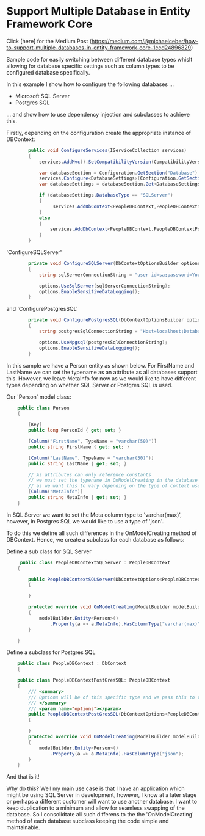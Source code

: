 # Support Multiple Database in Entity Framework Core

 Click [here] for the Medium Post (https://medium.com/@michaelceber/how-to-support-multiple-databases-in-entity-framework-core-1ccd24896829)
 
Sample code for easily switching between different database types whislt allowing for database specific settings such as column types to be configured database specifically.

In this example I show how to configure the following databases ...

  - Microsoft SQL Server
  - Postgres SQL

... and show how to use dependency injection and subclasses to achieve this.

Firstly, depending on the configuration create the appropriate instance of DBContext:

```csharp
        public void ConfigureServices(IServiceCollection services)
        {
            services.AddMvc().SetCompatibilityVersion(CompatibilityVersion.Version_2_2);

            var databaseSection = Configuration.GetSection("Database");
            services.Configure<DatabaseSettings>(Configuration.GetSection("Database"));
            var databaseSettings = databaseSection.Get<DatabaseSettings>();

            if (databaseSettings.DatabaseType == "SQLServer")
            {
                 services.AddDbContext<PeopleDBContext,PeopleDBContextSQLServer>(ConfigureSQLServer);
            }
            else
            {
                services.AddDbContext<PeopleDBContext,PeopleDBContextPostGresSQL>(ConfigurePostgresSQL);
            }
        }
```
'ConfigureSQLServer'
```csharp
        private void ConfigureSQLServer(DbContextOptionsBuilder options)
        {
            string sqlServerConnectionString = "user id=sa;password=YourStrong!Passw0rd;server=localhost,1433;database=PeopleDatabase;Trusted_Connection=no";

            options.UseSqlServer(sqlServerConnectionString);
            options.EnableSensitiveDataLogging();
        }
```

and 'ConfigurePostgresSQL'

```csharp
        private void ConfigurePostgresSQL(DbContextOptionsBuilder options)
        {
            string postgresSqlConnectionString = "Host=localhost;Database=PeopleDatabase;Username=postgres;Password=example";

            options.UseNpgsql(postgresSqlConnectionString);
            options.EnableSensitiveDataLogging();
        }
```

In this sample we have a Person entity as shown below.  For FirstName and LastName we can set the typename as an attribute as all databases support this.  However, we leave MetaInfo for now as we would like to have different types depending on whether SQL Server or Postgres SQL is used.

Our 'Person' model class:

```csharp
    public class Person
    {

        [Key]
        public long PersonId { get; set; }

        [Column("FirstName", TypeName = "varchar(50)")]
        public string FirstName { get; set; }

        [Column("LastName", TypeName = "varchar(50)")]
        public string LastName { get; set; }

        // As attributes can only reference constants
        // we must set the typename in OnModelCreating in the database context
        // as we want this to vary depending on the type of context used, i.e sql server, or postgressql
        [Column("MetaInfo")]
        public string MetaInfo { get; set; }
    }
```

In SQL Server we want to set the Meta column type to 'varchar(max)', however, in Postgres SQL we would like to use a type of 'json'.  

To do this we define all such differences in the OnModelCreating method of DBContext.  Hence, we create a subclass for each database as follows:

Define a sub class for SQL Server

```csharp
     public class PeopleDBContextSQLServer : PeopleDBContext
    {

        public PeopleDBContextSQLServer(DbContextOptions<PeopleDBContextSQLServer> options) : base(options)
        {

        }

        protected override void OnModelCreating(ModelBuilder modelBuilder)
        {
            modelBuilder.Entity<Person>()
                .Property(a => a.MetaInfo).HasColumnType("varchar(max)");
        }

    }

```



Define a subclass for Postgres SQL
```csharp
    public class PeopleDBContext : DbContext
    {

    public class PeopleDBContextPostGresSQL: PeopleDBContext
    {
        /// <summary>
        /// Options will be of this specific type and we pass this to the protected not typed base class constructor
        /// </summary>
        /// <param name="options"></param>
        public PeopleDBContextPostGresSQL(DbContextOptions<PeopleDBContextPostGresSQL> options) : base(options)
        {

        }
        protected override void OnModelCreating(ModelBuilder modelBuilder)
        {
            modelBuilder.Entity<Person>()
                .Property(a => a.MetaInfo).HasColumnType("json");
        }
    }
```

And that is it!

Why do this?  Well my main use case is that I have an application which might be using SQL Server in development, however, I know at a later stage or perhaps a different customer will want to use another database.   I want to keep duplication to a minimum and allow for seamless swapping of the database.  So I consolidtate all such differens to the the 'OnModelCreating' method of each database subclass keeping the code simple and maintainable.
